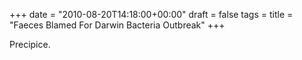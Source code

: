 +++
date = "2010-08-20T14:18:00+00:00"
draft = false
tags = 
title = "Faeces Blamed For Darwin Bacteria Outbreak"
+++
<p>Precipice.</p> 